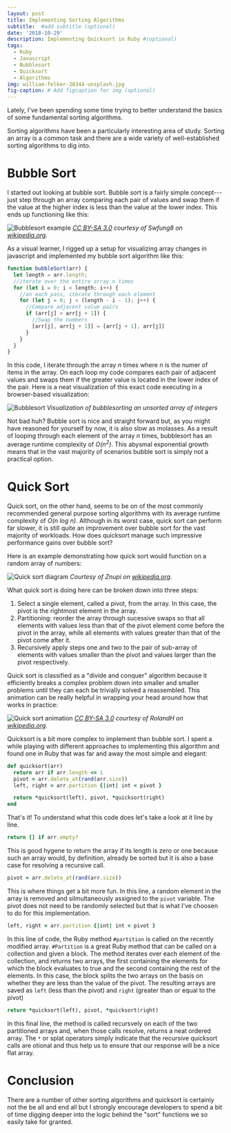 ```yaml
---
layout: post
title: Implementing Sorting Algorithms
subtitle:  #add subtitle (optional)
date: '2018-10-29'
description: Implementing Quicksort in Ruby #(optional)
tags:
  - Ruby
  - Javascript
  - Bubblesort
  - Quicksort
  - Algorithms
img: william-felker-38344-unsplash.jpg
fig-caption: # Add figcaption for img (optional)
---
```


Lately, I've been spending some time trying to better understand the basics of some fundamental sorting algorithms.
<!-- more -->
Sorting algorithms have been a particularly interesting area of study. Sorting an array is a common task and there are a wide variety of well-established sorting algorithms to dig into.

# Bubble Sort

I started out looking at bubble sort. Bubble sort is a fairly simple concept---just step through an array comparing each pair of values and swap them if the value at the higher index is less than the value at the lower index. This ends up functioning like this:

![Bubblesort example](/assets/img/Bubble-sort-example-300px.gif)
*[CC BY-SA 3.0](https://creativecommons.org/licenses/by-sa/3.0) courtesy of Swfung8 on [wikipedia.org](https://wikipedia.org).*

As a visual learner, I rigged up a setup for visualizing array changes in javascript and implemented my bubble sort algorithm like this:

```javascript
function bubbleSort(arr) {
  let length = arr.length;
  //iterate over the entire array n times
  for (let i = 0; i < length; i++) {
    //on each pass, iterate through each element
    for (let j = 0; j < (length - i - 1); j++) {
      //Compare adjacent value pairs
      if (arr[j] > arr[j + 1]) {
        //Swap the numbers
        [arr[j], arr[j + 1]] = [arr[j + 1], arr[j]]
      }
    }
  }
}
```

In this code, I iterate through the array *n* times where *n* is the numer of items in the array. On each loop my code compares each pair of adjacent values and swaps them if the greater value is located in the lower index of the pair. Here is a neat visualization of this exact code executing in a browser-based visualization:


![Bubblesort](/assets/img/bubblesort.gif)
*Visualization of bubblesorting an unsorted array of integers*

Not bad huh? Bubble sort is nice and straight forward but, as you might have reasoned for yourself by now, it is also slow as molasses. As a result of looping through each element of the array *n* times, bubblesort has an average runtime complexity of *O(n<sup>2</sup>)*. This abysmal exponential growth means that in the vast majority of scenarios bubble sort is simply not a practical option.

# Quick Sort

Quick sort, on the other hand, seems to be on of the most commonly recommended general purpose sorting algorithms with its average runtime complexity of *O(n log n)*. Although in its worst case, quick sort can perform far slower, it is still quite an improvement over bubble sort for the vast majority of workloads. How does quicksort manage such impressive performance gains over bubble sort?

Here is an example demonstrating how quick sort would function on a random array of numbers:

![Quick sort diagram](/assets/img/Quicksort-diagram.svg)
*Courtesy of Znupi on [wikipedia.org](https://wikipedia.org).*

What quick sort is doing here can be broken down into three steps:

1. Select a single element, called a pivot, from the array. In this case, the pivot is the rightmost element in the array.
2. Partitioning: reorder the array through sucessive swaps so that all elements with values less than that of the pivot element come before the pivot in the array, while all elements with values greater than that of the pivot come after it.
3. Recursively apply steps one and two to the pair of sub-array of elements with values smaller than the pivot and values larger than the pivot respectively.

Quick sort is classified as a "divide and conquer" algorithm because it efficiently breaks a complex problem down into smaller and smaller problems until they can each be trivially solved a reassembled. This animation can be really helpful in wrapping your head around how that works in practice:

![Quick sort animation](/assets/img/Sorting_quicksort_anim.gif)
*[CC BY-SA 3.0](https://creativecommons.org/licenses/by-sa/3.0) courtesy of RolandH on [wikipedia.org](https://wikipedia.org).*

Quicksort is a bit more complex to implement than bubble sort. I spent a while playing with different approaches to implementing this algorithm and found one in Ruby that was far and away the most simple and elegant:

```ruby
def quicksort(arr)
  return arr if arr.length <= 1
  pivot = arr.delete_at(rand(arr.size))
  left, right = arr.partition {|int| int < pivot }

  return *quicksort(left), pivot, *quicksort(right)
end
```

That's it! To understand what this code does let's take a look at it line by line.

```ruby
return [] if arr.empty?
```

This is good hygene to return the array if its length is zero or one because such an array would, by definition, already be sorted but it is also a base case for resolving a recursive call.

```ruby
pivot = arr.delete_at(rand(arr.size))
```
This is where things get a bit more fun. In this line, a random element in the array is removed and silmultaneously assigned to the `pivot` variable. The pivot does not need to be randomly selected but that is what I've choosen to do for this implementation.

```ruby
left, right = arr.partition {|int| int < pivot }
```
In this line of code, the Ruby method `#partition` is called on the recently modified array. `#Partition` is a great Ruby method that can be called on a collection and given a block. The method iterates over each element of the collection, and returns two arrays, the first containing the elements for which the block evaluates to true and the second containing the rest of the elements. In this case, the block splits the two arrays on the basis on whether they are less than the value of the pivot. The resulting arrays are saved as `left` (less than the pivot) and `right` (greater than or equal to the pivot)

```ruby
return *quicksort(left), pivot, *quicksort(right)
```

In this final line, the method is called recursvely on each of the two partitioned arrays and, when those calls resolve, returns a neat ordered array. The `*` or splat operators simply indicate that the recursive quicksort calls are otional and thus help us to ensure that our response will be a nice flat array.

# Conclusion

There are a number of other sorting algorithms and quicksort is certainly not the be all and end all but I strongly encourage developers to spend a bit of time digging deeper into the logic behind the "sort" functions we so easily take for granted.
